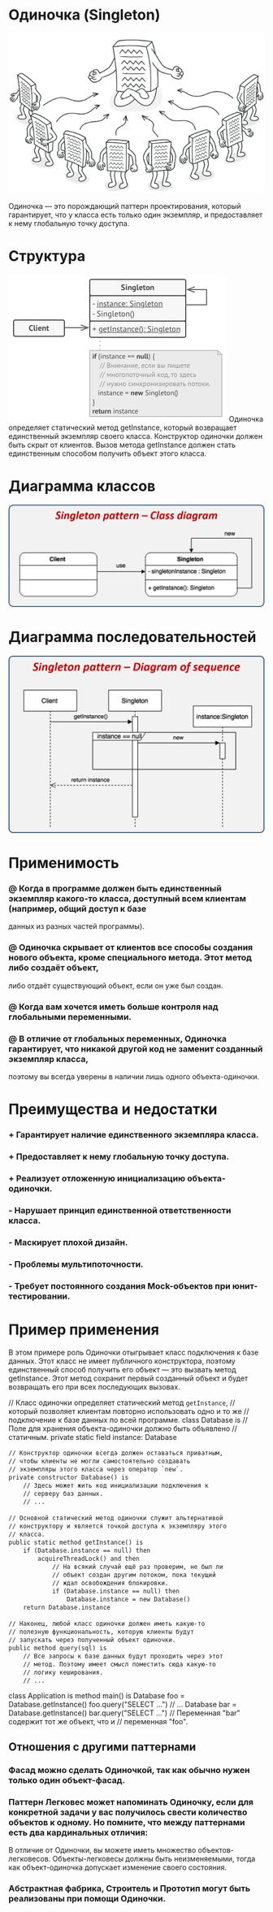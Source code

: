 # Одиночка (Singleton)

![Одиночка](https://github.com/PavelRudenya730501/Patterns/raw/master/pictures/singleton.png)

Одиночка — это порождающий паттерн проектирования, который гарантирует, что у класса есть только один экземпляр, и предоставляет к нему
глобальную точку доступа.

# Структура

![Снимок. Структура](https://github.com/PavelRudenya730501/Patterns/raw/master/pictures/structure-ru.png)
Одиночка определяет статический метод getInstance, который возвращает единственный экземпляр своего класса.
Конструктор одиночки должен быть скрыт от клиентов. Вызов метода getInstance должен стать единственным способом получить объект этого
класса.

# Диаграмма классов

![Singleton.class](https://github.com/PavelRudenya730501/Patterns/raw/master/pictures/singleton-diagram.png)

# Диаграмма последовательностей

![Singleton.Sequence](https://github.com/PavelRudenya730501/Patterns/raw/master/pictures/singleton-sequence.png)

 # Применимость
 
 ### @ Когда в программе должен быть единственный экземпляр какого-то класса, доступный всем клиентам (например, общий доступ к базе
 данных из разных частей программы).
 ### @ Одиночка скрывает от клиентов все способы создания нового объекта, кроме специального метода. Этот метод либо создаёт объект,
 либо отдаёт существующий объект, если он уже был создан.
 ### @ Когда вам хочется иметь больше контроля над глобальными переменными.
 ### @ В отличие от глобальных переменных, Одиночка гарантирует, что никакой другой код не заменит созданный экземпляр класса,
 поэтому вы всегда уверены в наличии лишь одного объекта-одиночки.

# Преимущества и недостатки
 
 ### + Гарантирует наличие единственного экземпляра класса.
 ### + Предоставляет к нему глобальную точку доступа.
 ### + Реализует отложенную инициализацию объекта-одиночки.
 
 ### - Нарушает принцип единственной ответственности класса.
 ### - Маскирует плохой дизайн.
 ### - Проблемы мультипоточности.
 ### - Требует постоянного создания Mock-объектов при юнит-тестировании.
 
 # Пример применения
 
 В этом примере роль Одиночки отыгрывает класс подключения к базе данных. Этот класс не имеет публичного конструктора, поэтому
 единственный способ получить его объект — это вызвать метод getInstance. Этот метод сохранит первый созданный объект и будет
 возвращать его при всех последующих вызовах.

// Класс одиночки определяет статический метод `getInstance`,
// который позволяет клиентам повторно использовать одно и то же
// подключение к базе данных по всей программе.
class Database is
    // Поле для хранения объекта-одиночки должно быть объявлено
    // статичным.
    private static field instance: Database

    // Конструктор одиночки всегда должен оставаться приватным,
    // чтобы клиенты не могли самостоятельно создавать
    // экземпляры этого класса через оператор `new`.
    private constructor Database() is
        // Здесь может жить код инициализации подключения к
        // серверу баз данных.
        // ...

    // Основной статический метод одиночки служит альтернативой
    // конструктору и является точкой доступа к экземпляру этого
    // класса.
    public static method getInstance() is
        if (Database.instance == null) then
            acquireThreadLock() and then
                // На всякий случай ещё раз проверим, не был ли
                // объект создан другим потоком, пока текущий
                // ждал освобождения блокировки.
                if (Database.instance == null) then
                    Database.instance = new Database()
        return Database.instance

    // Наконец, любой класс одиночки должен иметь какую-то
    // полезную функциональность, которую клиенты будут
    // запускать через полученный объект одиночки.
    public method query(sql) is
        // Все запросы к базе данных будут проходить через этот
        // метод. Поэтому имеет смысл поместить сюда какую-то
        // логику кеширования.
        // ...

class Application is
    method main() is
        Database foo = Database.getInstance()
        foo.query("SELECT ...")
        // ...
        Database bar = Database.getInstance()
        bar.query("SELECT ...")
        // Переменная "bar" содержит тот же объект, что и
        // переменная "foo".

## Отношения с другими паттернами
### Фасад можно сделать Одиночкой, так как обычно нужен только один объект-фасад.
### Паттерн Легковес может напоминать Одиночку, если для конкретной задачи у вас получилось свести количество объектов к одному. Но помните, что между паттернами есть два кардинальных отличия:
В отличие от Одиночки, вы можете иметь множество объектов-легковесов. Объекты-легковесы должны быть неизменяемыми, тогда как объект-одиночка допускает изменение своего состояния.
### Абстрактная фабрика, Строитель и Прототип могут быть реализованы при помощи Одиночки.

